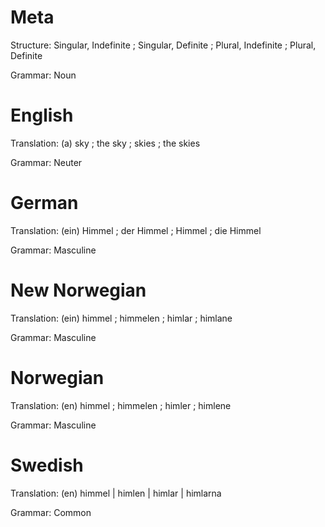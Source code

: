 Meta
====

Structure: Singular, Indefinite ; Singular, Definite ; Plural, Indefinite ; Plural, Definite

Grammar:   Noun



English
=======

Translation: (a) sky ; the sky ; skies ; the skies

Grammar:     Neuter



German
======

Translation: (ein) Himmel ; der Himmel ; Himmel ; die Himmel

Grammar:     Masculine



New Norwegian
=============

Translation: (ein) himmel ; himmelen ; himlar ; himlane

Grammar:     Masculine



Norwegian
=========

Translation: (en) himmel ; himmelen ; himler ; himlene

Grammar:     Masculine



Swedish
=======

Translation:  (en) himmel | himlen | himlar | himlarna

Grammar:     Common
